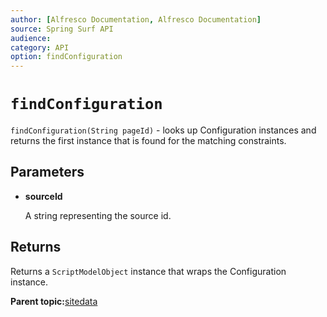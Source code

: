 ```yaml
---
author: [Alfresco Documentation, Alfresco Documentation]
source: Spring Surf API
audience: 
category: API
option: findConfiguration
---
```


# `findConfiguration`

`findConfiguration(String pageId)` - looks up Configuration instances and returns the first instance that is found for the matching constraints.

## Parameters

-   **sourceId**

    A string representing the source id.


## Returns

Returns a `ScriptModelObject` instance that wraps the Configuration instance.

**Parent topic:**[sitedata](../references/APISurf-sitedata.md)

